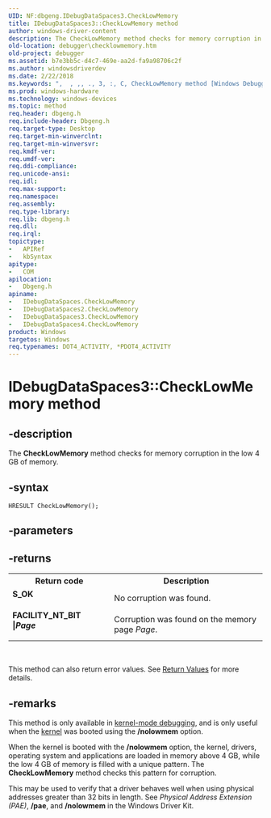 ```yaml
---
UID: NF:dbgeng.IDebugDataSpaces3.CheckLowMemory
title: IDebugDataSpaces3::CheckLowMemory method
author: windows-driver-content
description: The CheckLowMemory method checks for memory corruption in the low 4 GB of memory.
old-location: debugger\checklowmemory.htm
old-project: debugger
ms.assetid: b7e3bb5c-d4c7-469e-aa2d-fa9a98706c2f
ms.author: windowsdriverdev
ms.date: 2/22/2018
ms.keywords: ",  , ,, ., 3, :, C, CheckLowMemory method [Windows Debugging], CheckLowMemory method [Windows Debugging], IDebugDataSpaces interface, CheckLowMemory method [Windows Debugging], IDebugDataSpaces2 interface, CheckLowMemory method [Windows Debugging], IDebugDataSpaces3 interface, CheckLowMemory method [Windows Debugging], IDebugDataSpaces4 interface, CheckLowMemory,IDebugDataSpaces.CheckLowMemory, CheckLowMemory,IDebugDataSpaces2.CheckLowMemory, CheckLowMemory,IDebugDataSpaces3.CheckLowMemory, D, I, IDebugDataSpaces, IDebugDataSpaces interface [Windows Debugging], CheckLowMemory method, IDebugDataSpaces2, IDebugDataSpaces2 interface [Windows Debugging], CheckLowMemory method, IDebugDataSpaces2::CheckLowMemory, IDebugDataSpaces3, IDebugDataSpaces3 interface [Windows Debugging], CheckLowMemory method, IDebugDataSpaces3::CheckLowMemory, IDebugDataSpaces4 interface [Windows Debugging], CheckLowMemory method, IDebugDataSpaces4::CheckLowMemory, IDebugDataSpaces::CheckLowMemory, IDebugDataSpaces_6682f39e-295a-4dae-b8a3-d83b1d5e41be.xml, L, M, S, a, b, c, dbgeng/IDebugDataSpaces2::CheckLowMemory, dbgeng/IDebugDataSpaces3::CheckLowMemory, dbgeng/IDebugDataSpaces4::CheckLowMemory, dbgeng/IDebugDataSpaces::CheckLowMemory, debugger.checklowmemory, e, g, h, k, m, o, p, r, s, t, u, w, y"
ms.prod: windows-hardware
ms.technology: windows-devices
ms.topic: method
req.header: dbgeng.h
req.include-header: Dbgeng.h
req.target-type: Desktop
req.target-min-winverclnt: 
req.target-min-winversvr: 
req.kmdf-ver: 
req.umdf-ver: 
req.ddi-compliance: 
req.unicode-ansi: 
req.idl: 
req.max-support: 
req.namespace: 
req.assembly: 
req.type-library: 
req.lib: dbgeng.h
req.dll: 
req.irql: 
topictype:
-	APIRef
-	kbSyntax
apitype:
-	COM
apilocation:
-	Dbgeng.h
apiname:
-	IDebugDataSpaces.CheckLowMemory
-	IDebugDataSpaces2.CheckLowMemory
-	IDebugDataSpaces3.CheckLowMemory
-	IDebugDataSpaces4.CheckLowMemory
product: Windows
targetos: Windows
req.typenames: DOT4_ACTIVITY, *PDOT4_ACTIVITY
---
```


# IDebugDataSpaces3::CheckLowMemory method


## -description


The <b>CheckLowMemory</b> method checks for memory corruption in the low 4 GB of memory.


## -syntax


````
HRESULT CheckLowMemory();
````


## -parameters






## -returns



<table>
<tr>
<th>Return code</th>
<th>Description</th>
</tr>
<tr>
<td width="40%">
<dl>
<dt><b>S_OK</b></dt>
</dl>
</td>
<td width="60%">
No corruption was found.

</td>
</tr>
<tr>
<td width="40%">
<dl>
<dt><b>FACILITY_NT_BIT |<i>Page</i></b></dt>
</dl>
</td>
<td width="60%">
Corruption was found on the memory page <i>Page</i>.

</td>
</tr>
</table>
 

This method can also return error values.  See <a href="https://msdn.microsoft.com/713f3ee2-2f5b-415e-9908-90f5ae428b43">Return Values</a> for more details.




## -remarks



This method is only available in <a href="https://msdn.microsoft.com/93b65114-f680-41f7-b754-699f773955ba">kernel-mode debugging</a>, and is only useful when the <a href="https://msdn.microsoft.com/93b65114-f680-41f7-b754-699f773955ba">kernel</a> was booted using the <b>/nolowmem</b> option.

When the kernel is booted with the <b>/nolowmem</b> option, the kernel, drivers, operating system and applications are loaded in memory above 4 GB, while the low 4 GB of memory is filled with a unique pattern.  The <b>CheckLowMemory</b> method checks this pattern for corruption.

This may be used to verify that a driver behaves well when using physical addresses greater than 32 bits in length.  See <i>Physical Address Extension (PAE)</i>, <b>/pae</b>, and <b>/nolowmem</b> in the Windows Driver Kit.



